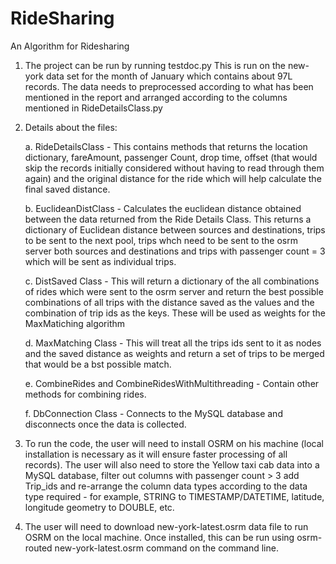 # RideSharing
An Algorithm for Ridesharing

1. The project can be run by running testdoc.py
This is run on the new-york data set for the month of January which contains about 97L records. The data needs to preprocessed according to what has been mentioned in the report and
arranged according to the columns mentioned in RideDetailsClass.py

2. Details about the files:

    a. RideDetailsClass - This contains methods that returns the location dictionary, fareAmount, passenger Count, drop time, offset (that would skip the records initially considered without having to read through them again) and the original distance for the ride
                          which will help calculate the final saved distance.
                          
    b. EuclideanDistClass - Calculates the euclidean distance obtained between the data returned from the Ride Details Class.
                            This returns a dictionary of Euclidean distance between sources and destinations, trips to be sent to the next pool,
                            trips whch need to be sent to the osrm server both sources and destinations and trips with passenger count = 3
                            which will be sent as individual trips.
                        
    c. DistSaved Class - This will return  a dictionary of the all combinations of rides which were sent to the osrm server and return the best 
                         possible combinations of all trips with the distance saved as the values and the combination of trip ids as the keys.
                         These will be used as weights for the MaxMatiching algorithm
                      
     d. MaxMatching Class - This will treat all the trips ids sent to it as nodes and the saved distance as weights and return a set of trips 
                            to be merged that would be a bst possible match.
                          
     e. CombineRides and CombineRidesWithMultithreading - Contain other methods for combining rides.
     
     f. DbConnection Class - Connects to the MySQL database and disconnects once the data is collected. 
     
 3. To run the code, the user will need to install OSRM on his machine (local installation is necessary as it will ensure faster processing of
    all records). The user will also need to store the Yellow taxi cab data into a MySQL database, filter out columns with passenger count > 3
    add Trip_ids and re-arrange the column data types according to the data type required - for example, STRING to TIMESTAMP/DATETIME,
    latitude, longitude geometry to DOUBLE, etc.
    
4. The user will need to download new-york-latest.osrm data file to run OSRM on the local machine. Once installed, this can be run using
    osrm-routed new-york-latest.osrm command on the command line.
